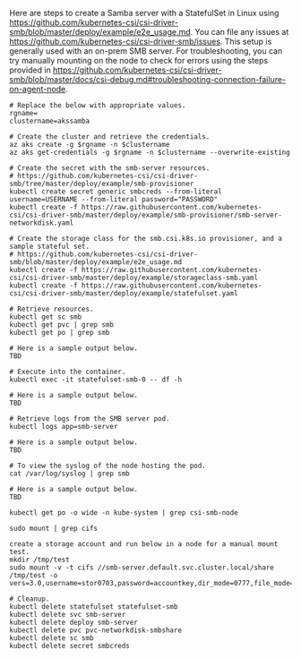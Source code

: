 Here are steps to create a Samba server with a StatefulSet in Linux using https://github.com/kubernetes-csi/csi-driver-smb/blob/master/deploy/example/e2e_usage.md. You can file any issues at https://github.com/kubernetes-csi/csi-driver-smb/issues. This setup is generally used with an on-prem SMB server. For troubleshooting, you can try manually mounting on the node to check for errors using the steps provided in https://github.com/kubernetes-csi/csi-driver-smb/blob/master/docs/csi-debug.md#troubleshooting-connection-failure-on-agent-node.

```
# Replace the below with appropriate values.
rgname=
clustername=akssamba
```

```
# Create the cluster and retrieve the credentials.
az aks create -g $rgname -n $clustername
az aks get-credentials -g $rgname -n $clustername --overwrite-existing

# Create the secret with the smb-server resources. 
# https://github.com/kubernetes-csi/csi-driver-smb/tree/master/deploy/example/smb-provisioner
kubectl create secret generic smbcreds --from-literal username=USERNAME --from-literal password="PASSWORD"
kubectl create -f https://raw.githubusercontent.com/kubernetes-csi/csi-driver-smb/master/deploy/example/smb-provisioner/smb-server-networkdisk.yaml

# Create the storage class for the smb.csi.k8s.io provisioner, and a sample stateful set.
# https://github.com/kubernetes-csi/csi-driver-smb/blob/master/deploy/example/e2e_usage.md
kubectl create -f https://raw.githubusercontent.com/kubernetes-csi/csi-driver-smb/master/deploy/example/storageclass-smb.yaml
kubectl create -f https://raw.githubusercontent.com/kubernetes-csi/csi-driver-smb/master/deploy/example/statefulset.yaml
```

```
# Retrieve resources.
kubectl get sc smb
kubectl get pvc | grep smb
kubectl get po | grep smb

# Here is a sample output below.
TBD
```

```
# Execute into the container.
kubectl exec -it statefulset-smb-0 -- df -h

# Here is a sample output below.
TBD
```

```
# Retrieve logs from the SMB server pod.
kubectl logs app=smb-server

# Here is a sample output below.
TBD
```

```
# To view the syslog of the node hosting the pod.
cat /var/log/syslog | grep smb

# Here is a sample output below.
TBD
```

```
kubectl get po -o wide -n kube-system | grep csi-smb-node

sudo mount | grep cifs

create a storage account and run below in a node for a manual mount test.
mkdir /tmp/test
sudo mount -v -t cifs //smb-server.default.svc.cluster.local/share /tmp/test -o vers=3.0,username=stor0703,password=accountkey,dir_mode=0777,file_mode=0777,cache=strict,actimeo=30
```

```
# Cleanup.
kubectl delete statefulset statefulset-smb
kubectl delete svc smb-server
kubectl delete deploy smb-server
kubectl delete pvc pvc-networkdisk-smbshare
kubectl delete sc smb
kubectl delete secret smbcreds
```
